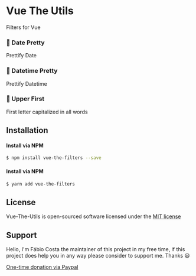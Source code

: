 # Vue The Utils
Filters for Vue

### :bookmark: Date Pretty
Prettify Date

### :bookmark: Datetime Pretty
Prettify Datetime

### :bookmark: Upper First
First letter capitalized in all words

## Installation

#### Install via NPM
```sh
$ npm install vue-the-filters --save
```

#### Install via NPM
```sh
$ yarn add vue-the-filters
```

## License
Vue-The-Utils is open-sourced software licensed under the [MIT license](http://opensource.org/licenses/MIT)

## Support
Hello, I'm Fábio Costa the maintainer of this project in my free time, if this project does help you in any way please consider to support me. Thanks :smiley:

[One-time donation via Paypal](https://www.paypal.com/donate?hosted_button_id=LNB6FSZRGZAFW)
